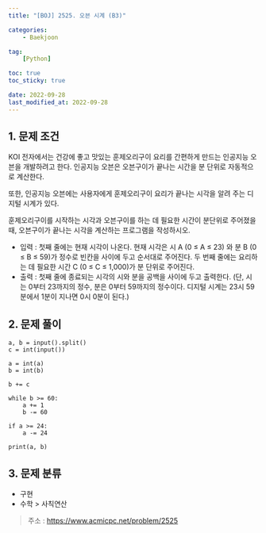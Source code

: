 ```yaml
---
title: "[BOJ] 2525. 오븐 시계 (B3)"

categories:
    - Baekjoon

tag:
    [Python]

toc: true
toc_sticky: true

date: 2022-09-28
last_modified_at: 2022-09-28
---
```


## 1. 문제 조건
KOI 전자에서는 건강에 좋고 맛있는 훈제오리구이 요리를 간편하게 만드는 인공지능 오븐을 개발하려고 한다. 인공지능 오븐은 오븐구이가 끝나는 시간을 분 단위로 자동적으로 계산한다.

또한, 인공지능 오븐에는 사용자에게 훈제오리구이 요리가 끝나는 시각을 알려 주는 디지털 시계가 있다.

훈제오리구이를 시작하는 시각과 오븐구이를 하는 데 필요한 시간이 분단위로 주어졌을 때, 오븐구이가 끝나는 시각을 계산하는 프로그램을 작성하시오.

- 입력 : 첫째 줄에는 현재 시각이 나온다. 현재 시각은 시 A (0 ≤ A ≤ 23) 와 분 B (0 ≤ B ≤ 59)가 정수로 빈칸을 사이에 두고 순서대로 주어진다. 두 번째 줄에는 요리하는 데 필요한 시간 C (0 ≤ C ≤ 1,000)가 분 단위로 주어진다. 
- 출력 : 첫째 줄에 종료되는 시각의 시와 분을 공백을 사이에 두고 출력한다. (단, 시는 0부터 23까지의 정수, 분은 0부터 59까지의 정수이다. 디지털 시계는 23시 59분에서 1분이 지나면 0시 0분이 된다.)

## 2. 문제 풀이

```
a, b = input().split()
c = int(input())

a = int(a)
b = int(b)

b += c

while b >= 60:
    a += 1
    b -= 60
    
if a >= 24:
    a -= 24
    
print(a, b)
```

## 3. 문제 분류
- 구현
- 수학 > 사칙연산

> 주소 : <a href="https://www.acmicpc.net/problem/2525">https://www.acmicpc.net/problem/2525</a>
